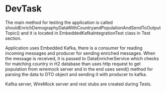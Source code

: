 # DevTask
The main method for testing the application is called shouldEnrichDemographyDataWithCountryandPopulationAndSendToOutputTopic() and
it is located in EmbeddedKafkaIntegrationTest class in Test section.

 Application uses Embedded Kafka, there is a consumer for reading incoming messages  and producer for sending enriched messages.
When the message is received, it is passed to DataEnricherService which checks for matching country in H2 database than uses http request to get population from wiremock server and in the end uses send() method for parsing the data to DTO object and sending it with producer to kafka.

Kafka server, WireMock server and rest stubs are created during Tests.
